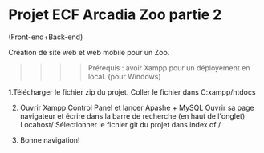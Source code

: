 ﻿# Projet ECF Arcadia Zoo partie 2

 (Front-end+Back-end)

 Création de site web et web mobile pour un Zoo. 

 >>>> Prérequis : avoir Xampp pour un déployement en local. (pour Windows)

 1.Télécharger le fichier zip du projet.
 Coller le fichier dans C:xampp/htdocs

2. Ouvrir Xampp Control Panel et lancer Apashe + MySQL
   Ouvrir sa page navigateur et écrire dans la barre de recherche (en haut de l'onglet) Locahost/
   Sélectionner le fichier git du projet dans index of /

3. Bonne navigation!

